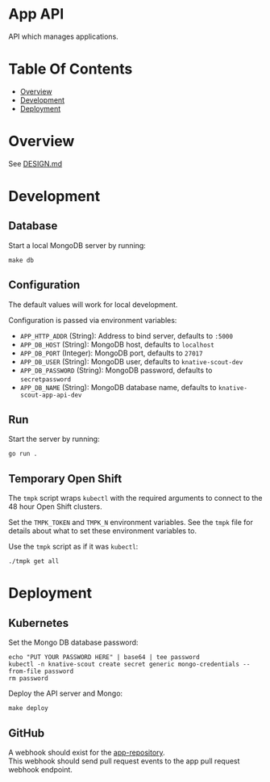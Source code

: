 # App API
API which manages applications.

# Table Of Contents
- [Overview](#overview)
- [Development](#development)
- [Deployment](#deployment)

# Overview
See [DESIGN.md](DESIGN.md)

# Development
## Database
Start a local MongoDB server by running:

```
make db
```

## Configuration
The default values will work for local development.  

Configuration is passed via environment variables:

- `APP_HTTP_ADDR` (String): Address to bind server, defaults to `:5000`
- `APP_DB_HOST` (String): MongoDB host, defaults to `localhost`
- `APP_DB_PORT` (Integer): MongoDB port, defaults to `27017`
- `APP_DB_USER` (String): MongoDB user, defaults to `knative-scout-dev`
- `APP_DB_PASSWORD` (String): MongoDB password, defaults to `secretpassword`
- `APP_DB_NAME` (String): MongoDB database name, defaults
  to `knative-scout-app-api-dev`

## Run
Start the server by running:

```
go run .
```

## Temporary Open Shift
The `tmpk` script wraps `kubectl` with the required arguments to connect to the
48 hour Open Shift clusters.

Set the `TMPK_TOKEN` and `TMPK_N` environment variables. See the `tmpk` file 
for details about what to set these environment variables to.

Use the `tmpk` script as if it was `kubectl`:

```
./tmpk get all
```

# Deployment
## Kubernetes
Set the Mongo DB database password:

```
echo "PUT YOUR PASSWORD HERE" | base64 | tee password
kubectl -n knative-scout create secret generic mongo-credentials --from-file password
rm password
```

Deploy the API server and Mongo:

```
make deploy
```

## GitHub
A webhook should exist for the
[app-repository](https://github.com/knative-scout/app-repository/settings/hooks/new).  
This webhook should send pull request events to the app pull request 
webhook endpoint.
